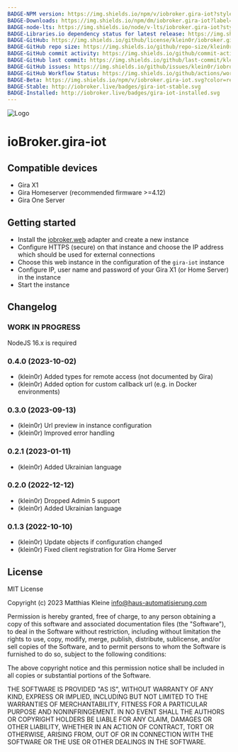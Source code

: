 ```yaml
---
BADGE-NPM version: https://img.shields.io/npm/v/iobroker.gira-iot?style=flat-square
BADGE-Downloads: https://img.shields.io/npm/dm/iobroker.gira-iot?label=npm%20downloads&style=flat-square
BADGE-node-lts: https://img.shields.io/node/v-lts/iobroker.gira-iot?style=flat-square
BADGE-Libraries.io dependency status for latest release: https://img.shields.io/librariesio/release/npm/iobroker.gira-iot?label=npm%20dependencies&style=flat-square
BADGE-GitHub: https://img.shields.io/github/license/klein0r/iobroker.gira-iot?style=flat-square
BADGE-GitHub repo size: https://img.shields.io/github/repo-size/klein0r/iobroker.gira-iot?logo=github&style=flat-square
BADGE-GitHub commit activity: https://img.shields.io/github/commit-activity/m/klein0r/iobroker.gira-iot?logo=github&style=flat-square
BADGE-GitHub last commit: https://img.shields.io/github/last-commit/klein0r/iobroker.gira-iot?logo=github&style=flat-square
BADGE-GitHub issues: https://img.shields.io/github/issues/klein0r/iobroker.gira-iot?logo=github&style=flat-square
BADGE-GitHub Workflow Status: https://img.shields.io/github/actions/workflow/status/klein0r/iobroker.gira-iot/test-and-release.yml?branch=master&logo=github&style=flat-square
BADGE-Beta: https://img.shields.io/npm/v/iobroker.gira-iot.svg?color=red&label=beta
BADGE-Stable: http://iobroker.live/badges/gira-iot-stable.svg
BADGE-Installed: http://iobroker.live/badges/gira-iot-installed.svg
---
```

![Logo](../../admin/gira-iot.png)

# ioBroker.gira-iot

## Compatible devices

- Gira X1
- Gira Homeserver (recommended firmware >=4.12)
- Gira One Server

## Getting started

- Install the [iobroker.web](https://github.com/ioBroker/ioBroker.web) adapter and create a new instance
- Configure HTTPS (secure) on that instance and choose the IP address which should be used for external connections
- Choose this web instance in the configuration of the `gira-iot` instance
- Configure IP, user name and password of your Gira X1 (or Home Server) in the instance
- Start the instance

## Changelog
<!--
    Placeholder for the next version (at the beginning of the line):
    ### **WORK IN PROGRESS**
-->
### **WORK IN PROGRESS**

NodeJS 16.x is required

### 0.4.0 (2023-10-02)

* (klein0r) Added types for remote access (not documented by Gira)
* (klein0r) Added option for custom callback url (e.g. in Docker environments)

### 0.3.0 (2023-09-13)

* (klein0r) Url preview in instance configuration
* (klein0r) Improved error handling

### 0.2.1 (2023-01-11)

* (klein0r) Added Ukrainian language

### 0.2.0 (2022-12-12)

* (klein0r) Dropped Admin 5 support
* (klein0r) Added Ukrainian language

### 0.1.3 (2022-10-10)

* (klein0r) Update objects if configuration changed
* (klein0r) Fixed client registration for Gira Home Server

## License

MIT License

Copyright (c) 2023 Matthias Kleine <info@haus-automatisierung.com>

Permission is hereby granted, free of charge, to any person obtaining a copy
of this software and associated documentation files (the "Software"), to deal
in the Software without restriction, including without limitation the rights
to use, copy, modify, merge, publish, distribute, sublicense, and/or sell
copies of the Software, and to permit persons to whom the Software is
furnished to do so, subject to the following conditions:

The above copyright notice and this permission notice shall be included in all
copies or substantial portions of the Software.

THE SOFTWARE IS PROVIDED "AS IS", WITHOUT WARRANTY OF ANY KIND, EXPRESS OR
IMPLIED, INCLUDING BUT NOT LIMITED TO THE WARRANTIES OF MERCHANTABILITY,
FITNESS FOR A PARTICULAR PURPOSE AND NONINFRINGEMENT. IN NO EVENT SHALL THE
AUTHORS OR COPYRIGHT HOLDERS BE LIABLE FOR ANY CLAIM, DAMAGES OR OTHER
LIABILITY, WHETHER IN AN ACTION OF CONTRACT, TORT OR OTHERWISE, ARISING FROM,
OUT OF OR IN CONNECTION WITH THE SOFTWARE OR THE USE OR OTHER DEALINGS IN THE
SOFTWARE.